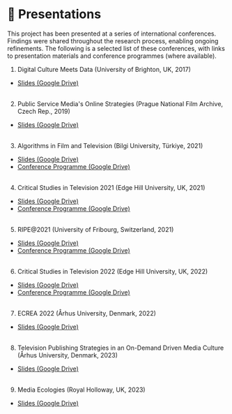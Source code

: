 # 🎤 Presentations

This project has been presented at a series of international conferences. Findings were shared throughout the research process, enabling ongoing refinements. The following is a selected list of these conferences, with links to presentation materials and conference programmes (where available).

1. Digital Culture Meets Data (University of Brighton, UK, 2017)
- [Slides (Google Drive)](https://drive.google.com/file/d/1El-7LqSBIUdTKuf3fidv7f3qlPhCVNaH/view?usp=drive_link)
  <br></br>
2. Public Service Media's Online Strategies (Prague National Film Archive, Czech Rep., 2019)
- [Slides (Google Drive)](https://drive.google.com/file/d/1pc0LkOYyz9d1_vuoDqznBmbaRT3yEfFV/view?usp=drive_link)
  <br></br>
3. Algorithms in Film and Television (Bilgi University, Türkiye, 2021)
- [Slides (Google Drive)](https://drive.google.com/file/d/18NhIaR87As9vEcSds6kXHAudJQI00ntY/view?usp=drive_link)
- [Conference Programme (Google Drive)](https://drive.google.com/file/d/1r-I6CUezQZtLP-k-BPRqWNU_ysULZmMV/view?usp=drive_link)
  <br></br>
4. Critical Studies in Television 2021 (Edge Hill University, UK, 2021)
- [Slides (Google Drive)](https://drive.google.com/file/d/1qDvj8ph2Lya8p7-mktrHM_kJAq55qJer/view?usp=drive_link)
- [Conference Programme (Google Drive)](https://drive.google.com/file/d/1WhRKrwP6V7d1lTolxtjbc1CAyeyiJ_mn/view?usp=drive_link)
  <br></br>
5. RIPE@2021 (University of Fribourg, Switzerland, 2021)
- [Slides (Google Drive)](https://drive.google.com/file/d/1T38guM_85q8Df_lKUIbYXwQFEFnXT-KN/view?usp=drive_link)
- [Conference Programme (Google Drive)](https://drive.google.com/file/d/1o6DIO6GqWOhetm8_-LVCcZbtmGutlWNX/view?usp=drive_link)
  <br></br>
6. Critical Studies in Television 2022 (Edge Hill University, UK, 2022)
- [Slides (Google Drive)](https://drive.google.com/file/d/1H42g95JZpvsVWpbJ0LbXNi1SG4r2mXp5/view?usp=drive_link)
- [Conference Programme (Google Drive)](https://drive.google.com/file/d/1hAHj33gJTbESqNqHDEOum4GYcQwy1GsR/view?usp=drive_link)
  <br></br>
7. ECREA 2022 (Århus University, Denmark, 2022)
- [Slides (Google Drive)](https://drive.google.com/file/d/1_1fE2pHoEP143x3yj8ir9fV7bVKWUJmy/view?usp=drive_link)
  <br></br>
8. Television Publishing Strategies in an On-Demand Driven Media Culture (Århus University, Denmark, 2023)
- [Slides (Google Drive)](https://drive.google.com/file/d/10NLQnIuQVkmP6b05xtMzkHIktY2n8uG6/view?usp=drive_link)
  <br></br>
9. Media Ecologies (Royal Holloway, UK, 2023)
- [Slides (Google Drive)](https://drive.google.com/file/d/1stMNj_t2ZsR6UbRJeRAvMjFXbZWLQWQj/view?usp=drive_link)
